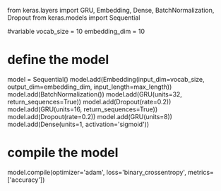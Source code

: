 from keras.layers import GRU, Embedding, Dense, BatchNormalization, Dropout
from keras.models import Sequential

#variable
vocab_size = 10
embedding_dim = 10

# define the model
model = Sequential()
model.add(Embedding(input_dim=vocab_size, output_dim=embedding_dim,
input_length=max_length))
model.add(BatchNormalization())
model.add(GRU(units=32, return_sequences=True))
model.add(Dropout(rate=0.2))
model.add(GRU(units=16, return_sequences=True))
model.add(Dropout(rate=0.2))
model.add(GRU(units=8))
model.add(Dense(units=1, activation='sigmoid'))

# compile the model
model.compile(optimizer='adam', loss='binary_crossentropy', metrics=['accuracy'])
